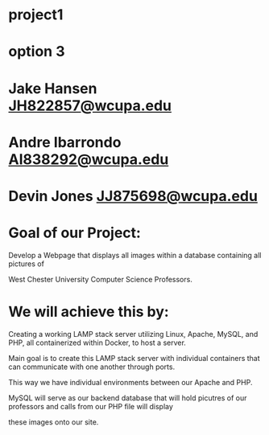 # project1
# option 3

# Jake Hansen  JH822857@wcupa.edu
# Andre Ibarrondo  AI838292@wcupa.edu
# Devin Jones   JJ875698@wcupa.edu


# Goal of our Project:

Develop a Webpage that displays all images within a database containing all pictures of 

West Chester University Computer Science Professors.

# We will achieve this by:

Creating a working LAMP stack server utilizing Linux, Apache, MySQL, and PHP, all containerized within Docker, to host a server.

Main goal is to create this LAMP stack server with individual containers that can communicate with one another through ports.

This way we have individual environments between our Apache and PHP.

MySQL will serve as our backend database that will hold picutres of our professors and calls from our PHP file will display

these images onto our site.
